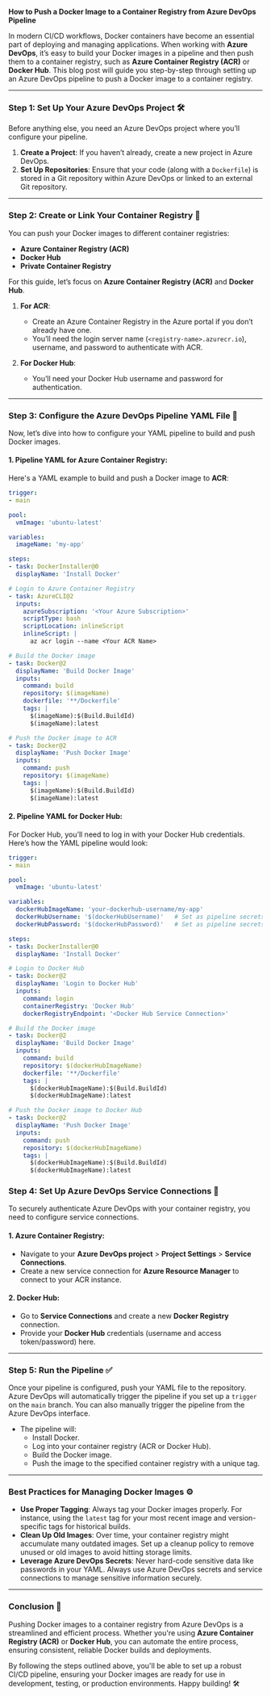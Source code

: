 **How to Push a Docker Image to a Container Registry from Azure DevOps Pipeline**

In modern CI/CD workflows, Docker containers have become an essential part of deploying and managing applications. When working with **Azure DevOps**, it’s easy to build your Docker images in a pipeline and then push them to a container registry, such as **Azure Container Registry (ACR)** or **Docker Hub**. This blog post will guide you step-by-step through setting up an Azure DevOps pipeline to push a Docker image to a container registry.

---

### Step 1: Set Up Your Azure DevOps Project 🛠️

Before anything else, you need an Azure DevOps project where you’ll configure your pipeline.

1. **Create a Project**: If you haven’t already, create a new project in Azure DevOps.
2. **Set Up Repositories**: Ensure that your code (along with a `Dockerfile`) is stored in a Git repository within Azure DevOps or linked to an external Git repository.

---

### Step 2: Create or Link Your Container Registry 🐳

You can push your Docker images to different container registries:

- **Azure Container Registry (ACR)**
- **Docker Hub**
- **Private Container Registry**

For this guide, let’s focus on **Azure Container Registry (ACR)** and **Docker Hub**.

1. **For ACR**: 
   - Create an Azure Container Registry in the Azure portal if you don’t already have one.
   - You’ll need the login server name (`<registry-name>.azurecr.io`), username, and password to authenticate with ACR.
   
2. **For Docker Hub**:
   - You’ll need your Docker Hub username and password for authentication.
   
---

### Step 3: Configure the Azure DevOps Pipeline YAML File 📄

Now, let’s dive into how to configure your YAML pipeline to build and push Docker images. 

#### 1. **Pipeline YAML for Azure Container Registry**:

Here's a YAML example to build and push a Docker image to **ACR**:

```yaml
trigger:
- main

pool:
  vmImage: 'ubuntu-latest'

variables:
  imageName: 'my-app'

steps:
- task: DockerInstaller@0
  displayName: 'Install Docker'

# Login to Azure Container Registry
- task: AzureCLI@2
  inputs:
    azureSubscription: '<Your Azure Subscription>'
    scriptType: bash
    scriptLocation: inlineScript
    inlineScript: |
      az acr login --name <Your ACR Name>

# Build the Docker image
- task: Docker@2
  displayName: 'Build Docker Image'
  inputs:
    command: build
    repository: $(imageName)
    dockerfile: '**/Dockerfile'
    tags: |
      $(imageName):$(Build.BuildId)
      $(imageName):latest

# Push the Docker image to ACR
- task: Docker@2
  displayName: 'Push Docker Image'
  inputs:
    command: push
    repository: $(imageName)
    tags: |
      $(imageName):$(Build.BuildId)
      $(imageName):latest
```

#### 2. **Pipeline YAML for Docker Hub**:

For Docker Hub, you’ll need to log in with your Docker Hub credentials. Here’s how the YAML pipeline would look:

```yaml
trigger:
- main

pool:
  vmImage: 'ubuntu-latest'

variables:
  dockerHubImageName: 'your-dockerhub-username/my-app'
  dockerHubUsername: '$(dockerHubUsername)'   # Set as pipeline secrets
  dockerHubPassword: '$(dockerHubPassword)'   # Set as pipeline secrets

steps:
- task: DockerInstaller@0
  displayName: 'Install Docker'

# Login to Docker Hub
- task: Docker@2
  displayName: 'Login to Docker Hub'
  inputs:
    command: login
    containerRegistry: 'Docker Hub'
    dockerRegistryEndpoint: '<Docker Hub Service Connection>'

# Build the Docker image
- task: Docker@2
  displayName: 'Build Docker Image'
  inputs:
    command: build
    repository: $(dockerHubImageName)
    dockerfile: '**/Dockerfile'
    tags: |
      $(dockerHubImageName):$(Build.BuildId)
      $(dockerHubImageName):latest

# Push the Docker image to Docker Hub
- task: Docker@2
  displayName: 'Push Docker Image'
  inputs:
    command: push
    repository: $(dockerHubImageName)
    tags: |
      $(dockerHubImageName):$(Build.BuildId)
      $(dockerHubImageName):latest
```

### Step 4: Set Up Azure DevOps Service Connections 🔑

To securely authenticate Azure DevOps with your container registry, you need to configure service connections.

#### 1. **Azure Container Registry**:
   - Navigate to your **Azure DevOps project** > **Project Settings** > **Service Connections**.
   - Create a new service connection for **Azure Resource Manager** to connect to your ACR instance.

#### 2. **Docker Hub**:
   - Go to **Service Connections** and create a new **Docker Registry** connection.
   - Provide your **Docker Hub** credentials (username and access token/password) here.

---

### Step 5: Run the Pipeline ✅

Once your pipeline is configured, push your YAML file to the repository. Azure DevOps will automatically trigger the pipeline if you set up a `trigger` on the `main` branch. You can also manually trigger the pipeline from the Azure DevOps interface.

- The pipeline will:
  - Install Docker.
  - Log into your container registry (ACR or Docker Hub).
  - Build the Docker image.
  - Push the image to the specified container registry with a unique tag.

---

### Best Practices for Managing Docker Images ⚙️

- **Use Proper Tagging**: Always tag your Docker images properly. For instance, using the `latest` tag for your most recent image and version-specific tags for historical builds.
- **Clean Up Old Images**: Over time, your container registry might accumulate many outdated images. Set up a cleanup policy to remove unused or old images to avoid hitting storage limits.
- **Leverage Azure DevOps Secrets**: Never hard-code sensitive data like passwords in your YAML. Always use Azure DevOps secrets and service connections to manage sensitive information securely.

---

### Conclusion 🌟

Pushing Docker images to a container registry from Azure DevOps is a streamlined and efficient process. Whether you're using **Azure Container Registry (ACR)** or **Docker Hub**, you can automate the entire process, ensuring consistent, reliable Docker builds and deployments.

By following the steps outlined above, you'll be able to set up a robust CI/CD pipeline, ensuring your Docker images are ready for use in development, testing, or production environments. Happy building! 🛠️